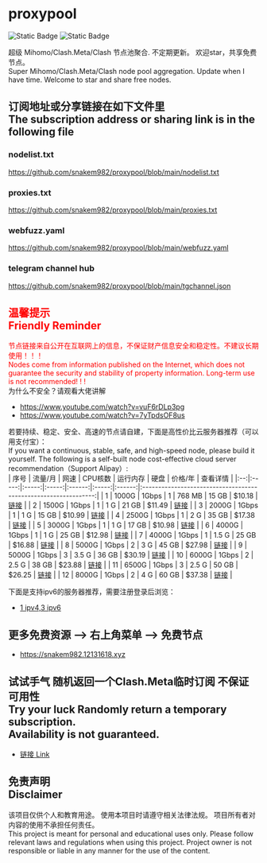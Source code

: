 # proxypool

![Static Badge](https://img.shields.io/badge/ss|ssr|vmess|vless|trojan-free-orange)
![Static Badge](https://img.shields.io/badge/tuic|hysteria|hysteria2-free-orange)

超级 Mihomo/Clash.Meta/Clash 节点池聚合.
不定期更新。
欢迎star，共享免费节点。
<br/>
Super Mihomo/Clash.Meta/Clash node pool aggregation.
Update when I have time.
Welcome to star and share free nodes.

## 订阅地址或分享链接在如下文件里<br>The subscription address or sharing link is in the following file
### nodelist.txt
https://github.com/snakem982/proxypool/blob/main/nodelist.txt
### proxies.txt
https://github.com/snakem982/proxypool/blob/main/proxies.txt
### webfuzz.yaml
https://github.com/snakem982/proxypool/blob/main/webfuzz.yaml
### telegram channel hub
https://github.com/snakem982/proxypool/blob/main/tgchannel.json

## <font color="red">温馨提示<br/>Friendly Reminder</font>
<font color="red">节点链接来自公开在互联网上的信息，不保证财产信息安全和稳定性。不建议长期使用！！！<br/>
Nodes come from information published on the Internet,
which does not guarantee the security and stability of property information.
Long-term use is not recommended! ! !</font><br/>
为什么不安全？请观看大佬讲解 <br/> 
- https://www.youtube.com/watch?v=vuF6rDLp3pg
- https://www.youtube.com/watch?v=7yTpdsOF8us<br/>

若要持续、稳定、安全、高速的节点请自建，下面是高性价比云服务器推荐（可以用支付宝）：<br/>
If you want a continuous, stable, safe, and high-speed node, please build it yourself.
The following is a self-built node cost-effective cloud server recommendation（Support Alipay）:<br/>
| 序号 | 流量/月  |  网速   | CPU核数 |  运行内存  |  硬盘   |  价格/年  |                              查看详情                               |
|:--:|:-----:|:-----:|:-----:|:------:|:-----:|:------:|:---------------------------------------------------------------:|
| 1  | 1000G | 1Gbps |   1   | 768 MB | 15 GB | $10.18 | [链接](https://my.racknerd.com/aff.php?aff=8613&pid=792 "点击查看") |
| 2  | 1500G | 1Gbps |   1   |  1 G   | 21 GB | $11.49 | [链接](https://my.racknerd.com/aff.php?aff=8613&pid=826 "点击查看") |
| 3  | 2000G | 1Gbps |   1   |  1 G   | 15 GB | $10.99 | [链接](https://my.racknerd.com/aff.php?aff=8613&pid=838 "点击查看") |
| 4  | 2500G | 1Gbps |   1   |  2 G   | 35 GB | $17.38 | [链接](https://my.racknerd.com/aff.php?aff=8613&pid=827 "点击查看") |
| 5  | 3000G | 1Gbps |   1   |  1 G   | 17 GB | $10.98 | [链接](https://my.racknerd.com/aff.php?aff=8613&pid=358 "点击查看") |
| 6  | 4000G | 1Gbps |   1   |  1 G   | 25 GB | $12.98 | [链接](https://my.racknerd.com/aff.php?aff=8613&pid=735 "点击查看") |
| 7  | 4000G | 1Gbps |   1   | 1.5 G  | 25 GB | $16.88 | [链接](https://my.racknerd.com/aff.php?aff=8613&pid=839 "点击查看") |
| 8  | 5000G | 1Gbps |   2   |  3 G   | 45 GB | $27.98 | [链接](https://my.racknerd.com/aff.php?aff=8613&pid=828 "点击查看") |
| 9  | 5000G | 1Gbps |   3   | 3.5 G  | 36 GB | $30.19 | [链接](https://my.racknerd.com/aff.php?aff=8613&pid=125 "点击查看") |
| 10 | 6000G | 1Gbps |   2   | 2.5 G  | 38 GB | $23.88 | [链接](https://my.racknerd.com/aff.php?aff=8613&pid=840 "点击查看") |
| 11 | 6500G | 1Gbps |   3   | 2.5 G  | 50 GB | $26.25 | [链接](https://my.racknerd.com/aff.php?aff=8613&pid=157 "点击查看") |
| 12 | 8000G | 1Gbps |   2   |  4 G   | 60 GB | $37.38 | [链接](https://my.racknerd.com/aff.php?aff=8613&pid=829 "点击查看") |

下面是支持ipv6的服务器推荐，需要注册登录后浏览：<br/>
- [1 ipv4,3 ipv6](https://app.cloudcone.com/?ref=11078 "美国1个ip4地址，3个ip6地址")

## 更多免费资源 --> 右上角菜单 --> 免费节点
- https://snakem982.12131618.xyz

## 试试手气 随机返回一个Clash.Meta临时订阅 不保证可用性 <br>Try your luck Randomly return a temporary subscription. <br>Availability is not guaranteed.
- [链接 Link](https://pandora-api.wanshanziwo.eu.org/api/tryourluck "点击查看")

## 免责声明 <br/>Disclaimer
该项目仅供个人和教育用途。
使用本项目时请遵守相关法律法规。
项目所有者对内容的使用不承担任何责任。
<br/>
This project is meant for personal and educational uses only.
Please follow relevant laws and regulations when using this project.
Project owner is not responsible or liable in any manner for the use of the content.
